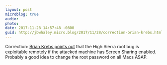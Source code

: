 ```yaml
---
layout: post
microblog: true
audio: 
photo: 
date: 2017-11-28 14:57:48 -0800
guid: http://jbwhaley.micro.blog/2017/11/28/correction-brian-krebs.html
---
```

Correction: [Brian Krebs points out](https://krebsonsecurity.com/2017/11/macos-high-sierra-users-change-root-password-now/) that the High Sierra root bug is exploitable remotely if the attacked machine has Screen Sharing enabled. Probably a good idea to change the root password on all Macs ASAP.
